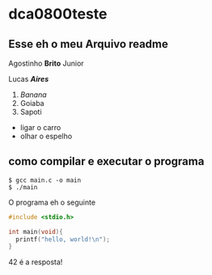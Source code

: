 # dca0800teste

## Esse eh o meu Arquivo readme


Agostinho **Brito** Junior

Lucas ***Aires***

1. _Banana_
2. Goiaba
3. Sapoti

* ligar o carro
* olhar o espelho

## como compilar e executar o programa

```shell
$ gcc main.c -o main
$ ./main
```

O programa eh o seguinte

```c
#include <stdio.h>

int main(void){
  printf("hello, world!\n");
}

```
42 é a resposta!
